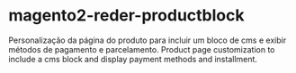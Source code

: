 # magento2-reder-productblock
Personalização da página do produto para incluir um bloco de cms e exibir métodos de pagamento e parcelamento. Product page customization to include a cms block and display payment methods and installment.
